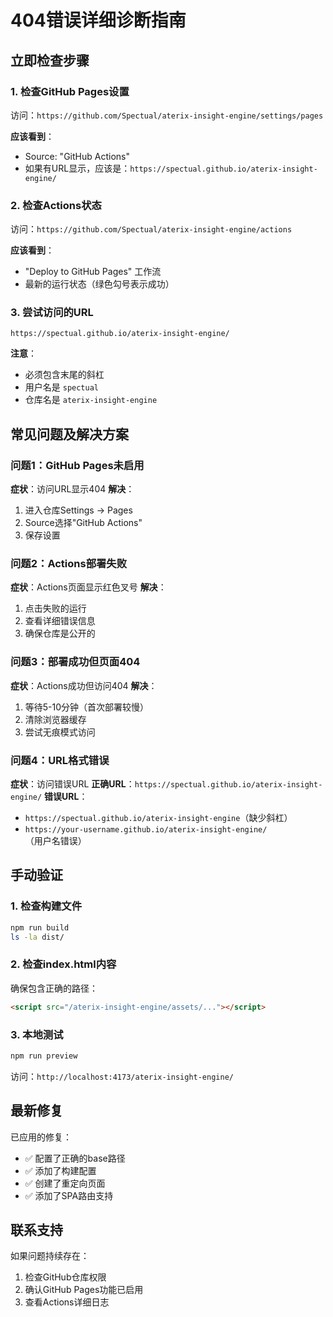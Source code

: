 # 404错误详细诊断指南

## 立即检查步骤

### 1. 检查GitHub Pages设置
访问：`https://github.com/Spectual/aterix-insight-engine/settings/pages`

**应该看到**：
- Source: "GitHub Actions"
- 如果有URL显示，应该是：`https://spectual.github.io/aterix-insight-engine/`

### 2. 检查Actions状态
访问：`https://github.com/Spectual/aterix-insight-engine/actions`

**应该看到**：
- "Deploy to GitHub Pages" 工作流
- 最新的运行状态（绿色勾号表示成功）

### 3. 尝试访问的URL
```
https://spectual.github.io/aterix-insight-engine/
```

**注意**：
- 必须包含末尾的斜杠
- 用户名是 `spectual`
- 仓库名是 `aterix-insight-engine`

## 常见问题及解决方案

### 问题1：GitHub Pages未启用
**症状**：访问URL显示404
**解决**：
1. 进入仓库Settings → Pages
2. Source选择"GitHub Actions"
3. 保存设置

### 问题2：Actions部署失败
**症状**：Actions页面显示红色叉号
**解决**：
1. 点击失败的运行
2. 查看详细错误信息
3. 确保仓库是公开的

### 问题3：部署成功但页面404
**症状**：Actions成功但访问404
**解决**：
1. 等待5-10分钟（首次部署较慢）
2. 清除浏览器缓存
3. 尝试无痕模式访问

### 问题4：URL格式错误
**症状**：访问错误URL
**正确URL**：`https://spectual.github.io/aterix-insight-engine/`
**错误URL**：
- `https://spectual.github.io/aterix-insight-engine`（缺少斜杠）
- `https://your-username.github.io/aterix-insight-engine/`（用户名错误）

## 手动验证

### 1. 检查构建文件
```bash
npm run build
ls -la dist/
```

### 2. 检查index.html内容
确保包含正确的路径：
```html
<script src="/aterix-insight-engine/assets/..."></script>
```

### 3. 本地测试
```bash
npm run preview
```
访问：`http://localhost:4173/aterix-insight-engine/`

## 最新修复

已应用的修复：
- ✅ 配置了正确的base路径
- ✅ 添加了构建配置
- ✅ 创建了重定向页面
- ✅ 添加了SPA路由支持

## 联系支持

如果问题持续存在：
1. 检查GitHub仓库权限
2. 确认GitHub Pages功能已启用
3. 查看Actions详细日志 